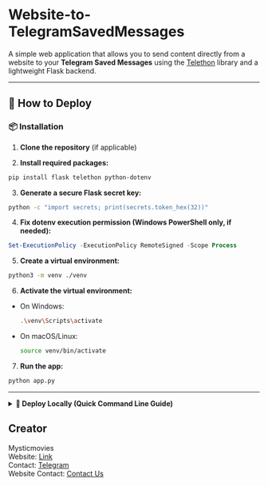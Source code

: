 
# Website-to-TelegramSavedMessages

A simple web application that allows you to send content directly from a website to your **Telegram Saved Messages** using the [Telethon](https://github.com/LonamiWebs/Telethon) library and a lightweight Flask backend.

---

## 🚀 How to Deploy

### 📦 Installation

1. **Clone the repository** (if applicable)

2. **Install required packages:**

```bash
pip install flask telethon python-dotenv
```

3. **Generate a secure Flask secret key:**

```bash
python -c "import secrets; print(secrets.token_hex(32))"
```

4. **Fix dotenv execution permission (Windows PowerShell only, if needed):**

```powershell
Set-ExecutionPolicy -ExecutionPolicy RemoteSigned -Scope Process
```

5. **Create a virtual environment:**

```bash
python3 -m venv ./venv
```

6. **Activate the virtual environment:**

- On Windows:

  ```bash
  .\venv\Scripts\activate
  ```

- On macOS/Linux:

  ```bash
  source venv/bin/activate
  ```

7. **Run the app:**

```bash
python app.py
```

---

<details>
  <summary><strong>📍 Deploy Locally (Quick Command Line Guide)</strong></summary>

```bash
python -c "import secrets; print(secrets.token_hex(32))"
```
```bash
Set-ExecutionPolicy -ExecutionPolicy RemoteSigned -Scope Process
```
```bash
python3 -m venv ./venv
```
```bash
./venv/Scripts/activate
```
```bash
pip install flask telethon python-dotenv
```
```bash
python app.py
```

</details>

## Creator
Mysticmovies  
Website: [Link](https://mysticmovies.site)<br>
Contact: [Telegram](https://telegram.me/imrankhan95)<br>
Website Contact: [Contact Us](https://mysticmovies.site/contact)
